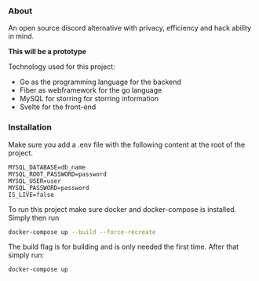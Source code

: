 ### About
An open source discord alternative with privacy, efficiency and hack ability in mind.

**This will be a prototype**


Technology used for this project:

- Go as the programming language for the backend
- Fiber as webframework for the go language
- MySQL for storring for storring information
- Svelte for the front-end

### Installation 
Make sure you add a .env file with the following content at the root of the project.
```env
MYSQL_DATABASE=db_name
MYSQL_ROOT_PASSWORD=password
MYSQL_USER=user
MYSQL_PASSWORD=password
IS_LIVE=false
```
To run this project make sure docker and docker-compose is installed.
Simply then run
```bash
docker-compose up --build --force-recreate
```
The build flag is for building and is only needed the first time. After that simply run:
```bash
docker-compose up
```